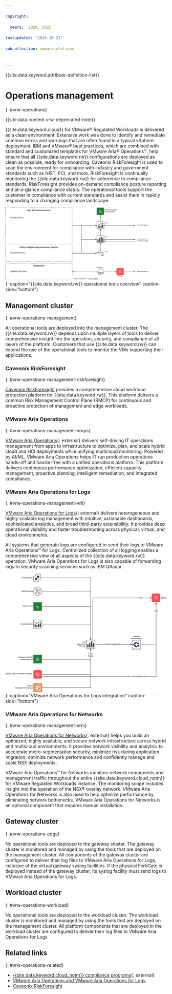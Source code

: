 ```yaml
---

copyright:

  years:  2020, 2025

lastupdated: "2025-10-21"

subcollection: vmwaresolutions


---
```


{{site.data.keyword.attribute-definition-list}}

# Operations management
{: #vrw-operations}



{{site.data.content.vrw-deprecated-note}}

{{site.data.keyword.cloud}} for VMware® Regulated Workloads is delivered as a clean environment. Extensive work was done to identify and remediate common errors and warnings that are often found in a typical vSphere deployment. IBM and VMware® best practices, which are combined with standard and customized templates for VMware Aria® Operations™, help ensure that all {{site.data.keyword.rw}} configurations are deployed as clean as possible, ready for onboarding. Caveonix RiskForesight is used to scan the environment for compliance with industry and government standards such as NIST, PCI, and more. RiskForesight is continually monitoring the {{site.data.keyword.rw}} for adherence to compliance standards. RiskForesight provides on-demand compliance posture reporting and at-a-glance compliance status.
The operational tools support the customer in compliance with current standards and assist them in rapidly responding to a changing compliance landscape.

![{{site.data.keyword.rw}} operational tools overview](../../images/vrw-v2-opstools.svg "{{site.data.keyword.rw}} operational tools overview"){: caption="{{site.data.keyword.rw}} operational tools overview" caption-side="bottom"}

## Management cluster
{: #vrw-operations-management}

All operational tools are deployed into the management cluster. The {{site.data.keyword.rw}} depends upon multiple layers of tools to deliver comprehensive insight into the operation, security, and compliance of all layers of the platform. Customers that use {{site.data.keyword.rw}} can extend the use of the operational tools to monitor the VMs supporting their applications.

### Caveonix RiskForesight
{: #vrw-operations-management-riskforesight}

[Caveonix RiskForesight](/docs/vmwaresolutions?topic=vmwaresolutions-vrw-caveonix) provides a comprehensive cloud workload protection platform for {{site.data.keyword.rw}}. This platform delivers a common Risk Management Control Plane (RMCP) for continuous and proactive protection of management and edge workloads.

### VMware Aria Operations
{: #vrw-operations-management-vrops}

[VMware Aria Operations](https://www.vmware.com/products/cloud-infrastructure/cloud-foundation-operations){: external} delivers self-driving IT operations management from apps to infrastructure to optimize, plan, and scale hybrid cloud and HCI deployments while unifying multicloud monitoring. Powered by AI/ML, VMware Aria Operations helps IT run production operations hands-off and hassle-free with a unified operations platform. This platform delivers continuous performance optimization, efficient capacity management, proactive planning, intelligent remediation, and integrated compliance.

### VMware Aria Operations for Logs
{: #vrw-operations-management-vrli}

[VMware Aria Operations for Logs](https://www.vmware.com/products/cloud-infrastructure/cloud-foundation-operations){: external} delivers heterogeneous and highly scalable log management with intuitive, actionable dashboards, sophisticated analytics, and broad third-party extensibility. It provides deep operational visibility and faster troubleshooting across physical, virtual, and cloud environments.

All systems that generate logs are configured to send their logs to VMware Aria Operations™ for Logs. Centralized collection of all logging enables a comprehensive view of all aspects of the {{site.data.keyword.rw}} operation. VMware Aria Operations for Logs is also capable of forwarding logs to security scanning services such as IBM QRadar.

![VMware Aria Operations for Logs integration](../../images/vrw-v2-operations-logs-flow-2.svg "VMware Aria Operations for Logs integration"){: caption="VMware Aria Operations for Logs integration" caption-side="bottom"}

### VMware Aria Operations for Networks
{: #vrw-operations-management-vrni}

[VMware Aria Operations for Networks](https://www.vmware.com/products/cloud-infrastructure/vcf-operations-for-networks){: external} helps you build an optimized, highly available, and secure network infrastructure across hybrid and multicloud environments. It provides network visibility and analytics to accelerate micro-segmentation security, minimize risk during application migration, optimize network performance and confidently manage and scale NSX deployments.

VMware Aria Operations™ for Networks monitors network components and management traffic throughout the entire {{site.data.keyword.cloud_notm}} for VMware Regulated Workloads instance. The monitoring scope includes insight into the operation of the NSX® overlay network. VMware Aria Operations for Networks is also used to help optimize performance by eliminating network bottlenecks. VMware Aria Operations for Networks is an optional component that requires manual installation.

## Gateway cluster
{: #vrw-operations-edge}

No operational tools are deployed to the gateway cluster. The gateway cluster is monitored and managed by using the tools that are deployed on the management cluster. All components of the gateway cluster are configured to deliver their log files to VMware Aria Operations for Logs, inclusive of the virtual gateway syslog facilities. If the physical FortiGate is deployed instead of the gateway cluster, its syslog facility must send logs to VMware Aria Operations for Logs.

## Workload cluster
{: #vrw-operations-workload}

No operational tools are deployed to the workload cluster. The workload cluster is monitored and managed by using the tools that are deployed on the management cluster. All platform components that are deployed in the workload cluster are configured to deliver their log files to VMware Aria Operations for Logs.

## Related links
{: #vrw-operations-related}

* [{{site.data.keyword.cloud_notm}} compliance programs](https://www.ibm.com/products/cloud/compliance){: external}
* [VMware Aria Operations and VMware Aria Operations for Logs](/docs/vmwaresolutions?topic=vmwaresolutions-vrops_overview)
* [Caveonix RiskForesight](/docs/vmwaresolutions?topic=vmwaresolutions-caveonix_considerations)
